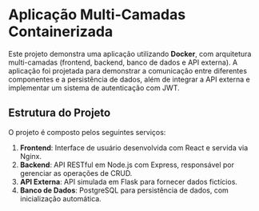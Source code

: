 # Aplicação Multi-Camadas Containerizada

Este projeto demonstra uma aplicação utilizando **Docker**, com arquitetura multi-camadas (frontend, backend, banco de dados e API externa). A aplicação foi projetada para demonstrar a comunicação entre diferentes componentes e a persistência de dados, além de integrar a API externa e implementar um sistema de autenticação com JWT.

## Estrutura do Projeto

O projeto é composto pelos seguintes serviços:

1. **Frontend**: Interface de usuário desenvolvida com React e servida via Nginx.
2. **Backend**: API RESTful em Node.js com Express, responsável por gerenciar as operações de CRUD.
3. **API Externa**: API simulada em Flask para fornecer dados fictícios.
4. **Banco de Dados**: PostgreSQL para persistência de dados, com inicialização automática.

